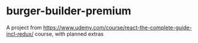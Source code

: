# burger-builder-premium
A project from https://www.udemy.com/course/react-the-complete-guide-incl-redux/ course, with planned extras
